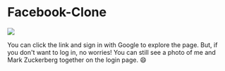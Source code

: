 # Facebook-Clone

![](https://imgur.com/ZAc5PRl.png)

You can click the link and sign in with Google to explore the page. But, if you don't want to log in, no worries! You can still see a photo of me and Mark Zuckerberg together on the login page. 😄


